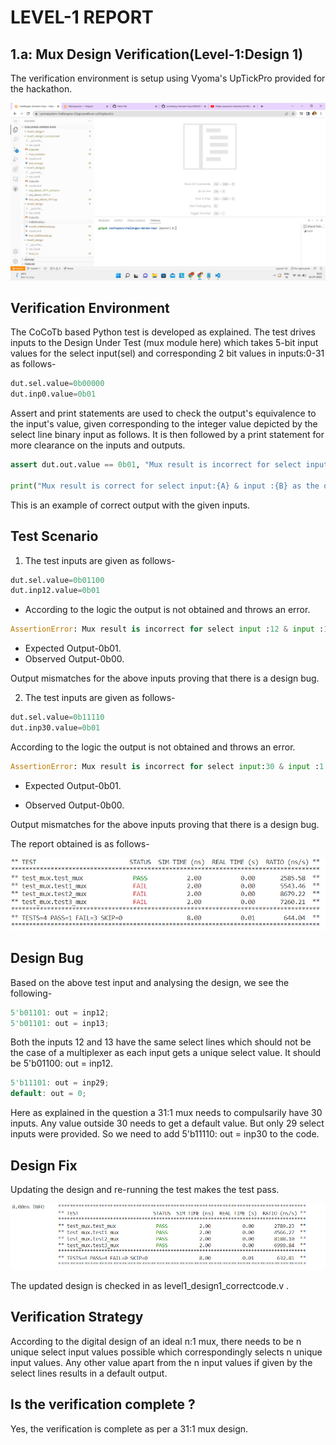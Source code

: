 # LEVEL-1 REPORT 
## 1.a: Mux Design Verification(Level-1:Design 1)
The verification environment is setup using Vyoma's UpTickPro provided for the hackathon.

![Image Link](https://github.com/vyomasystems-lab/challenges-Amreen-Kaur/blob/master/images/ss.jpg)

## Verification Environment
The CoCoTb based Python test is developed as explained. The test drives inputs to the Design Under Test (mux module here) which takes 5-bit input values for the select input(sel) and corresponding 2 bit values in inputs:0-31 as follows-
```python
dut.sel.value=0b00000
dut.inp0.value=0b01
```
Assert and print statements are used to check the output's equivalence to the input's value, given corresponding to the integer value depicted by the select line binary input as follows. It is then followed by a print statement for more clearance on the inputs and outputs.
```python
assert dut.out.value == 0b01, "Mux result is incorrect for select input:{A} & input :{B} as the output is not :{C} rather it is {D}".format(A = int(dut.sel.value),B = int(dut.inp0.value),C = int(dut.inp0.value),D = int(dut.out.value))

print("Mux result is correct for select input:{A} & input :{B} as the output is :{C} and not {D}".format(A = int(dut.sel.value),B = int(dut.inp0.value),C = int(dut.out.value),D = int(dut.inp17.value)))
```
This is an example of correct output with the given inputs.
## Test Scenario
1. The test inputs are given as follows-
```python
dut.sel.value=0b01100
dut.inp12.value=0b01
```
- According to the logic the output is not obtained and throws an error.
```python
AssertionError: Mux result is incorrect for select input :12 & input :1 as the output is not :1 rather it is 00.
```
- Expected Output-0b01.
- Observed Output-0b00.

Output mismatches for the above inputs proving that there is a design bug.

2. The test inputs are given as follows-
```python
dut.sel.value=0b11110
dut.inp30.value=0b01  
```
According to the logic the output is not obtained and throws an error.
```python
AssertionError: Mux result is incorrect for select input:30 & input :1 as the output is not :1.
```
- Expected Output-0b01.

- Observed Output-0b00.

Output mismatches for the above inputs proving that there is a design bug.

The report obtained is as follows-

![Image Link](https://github.com/vyomasystems-lab/challenges-Amreen-Kaur/blob/master/images/mux.png)

## Design Bug
Based on the above test input and analysing the design, we see the following-
```verilog
5'b01101: out = inp12;
5'b01101: out = inp13;
```
Both the inputs 12 and 13 have the same select lines which should not be the case of a multiplexer as each input gets a unique select value.
It should be 5'b01100: out = inp12.
```verilog
5'b11101: out = inp29;
default: out = 0;
```
Here as explained in the question a 31:1 mux needs to compulsarily have 30 inputs. Any value outside 30 needs to get a default value. But only 29 select inputs were provided. So we need to add 5'b11110: out = inp30 to the code.
## Design Fix
Updating the design and re-running the test makes the test pass.

![Image Link](https://github.com/vyomasystems-lab/challenges-Amreen-Kaur/blob/master/images/mux%20corrected.png)

The updated design is checked in as level1_design1_correctcode.v .

## Verification Strategy
According to the digital design of an ideal n:1 mux, there needs to be n unique select input values possible which correspondingly selects n unique input values. Any other value apart from the n input values if given by the select lines results in a default output.

## Is the verification complete ?
Yes, the verification is complete as per a 31:1 mux design.



